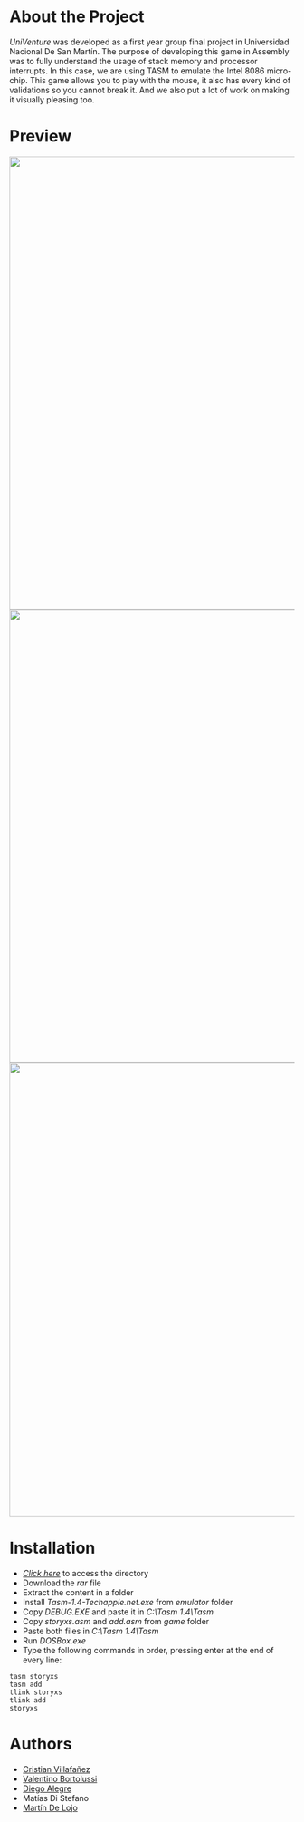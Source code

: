 # About the Project

*UniVenture* was developed as a first year group final project in Universidad Nacional De San Martín.
The purpose of developing this game in Assembly was to fully understand the usage of stack memory and processor interrupts.
In this case, we are using TASM to emulate the Intel 8086 micro-chip.
This game allows you to play with the mouse, it also has every kind of validations so you cannot break it.
And we also put a lot of work on making it visually pleasing too.

# Preview

<img src="https://i.postimg.cc/3Jv0YZnX/1.png" width="800" />
<img src="https://i.postimg.cc/K8hkzgHd/2.png" width="800" />
<img src="https://i.postimg.cc/g2yw629r/3.png" width="800" />

# Installation

- [*Click here*](https://drive.google.com/file/d/1x6kMkZ87AYE8qTNe7m3SXRMuJPv6f3QS/view?usp=sharing) to access the directory
- Download the *rar* file
- Extract the content in a folder
- Install *Tasm-1.4-Techapple.net.exe* from *emulator* folder
- Copy *DEBUG.EXE* and paste it in *C:\Tasm 1.4\Tasm*
- Copy *storyxs.asm* and *add.asm* from *game* folder
- Paste both files in *C:\Tasm 1.4\Tasm*
- Run *DOSBox.exe*
- Type the following commands in order, pressing enter at the end of every line:
```
tasm storyxs
tasm add
tlink storyxs
tlink add
storyxs
```

# Authors

- [Cristian Villafañez](https://github.com/KZvilla)
- [Valentino Bortolussi](https://github.com/Valentino-afk)
- [Diego Alegre](https://github.com/PipoJR10)
- Matías Di Stefano
- [Martín De Lojo](https://www.github.com/martinmdl)
